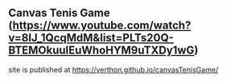 ## Canvas Tenis Game (https://www.youtube.com/watch?v=8IJ_1QcqMdM&list=PLTs20Q-BTEMOkuuIEuWhoHYM9uTXDy1wG)

site is published at https://verthon.github.io/canvasTenisGame/


